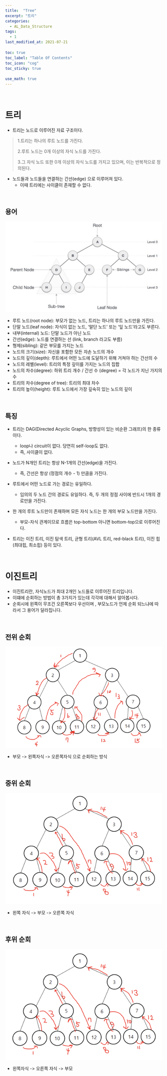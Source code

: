 ```yaml
---
title:  "Tree"
excerpt: "트리"
categories:
  - AL_Data_Structure
tags:
  - 1
last_modified_at: 2021-07-21

toc: true
toc_label: "Table Of Contents"
toc_icon: "cog"
toc_sticky: true

use_math: true
---
```


<br>

# 트리

- 트리는 노드로 이루어진 자료 구조이다.

> 1.트리는 하나의 루트 노드를 가진다. 
>
> 2.루트 노드는 0개 이상의 자식 노드를 가진다.
>
> 3.그 자식 노드 또한 0개 이상의 자식 노드를 가지고 있으며, 이는 반복적으로 정의된다. 

- 노드들과 노드들을 연결하는 간선(edge) 으로 이루어져 있다. 
  - 이때 트리에는 사이클이 존재할 수 없다. 

<br>

## 용어

![png](/assets/images/Python/11_1.png)

- 루트 노드(root node): 부모가 없는 노드, 트리는 하나의 루트 노드만을 가진다.
- 단말 노드(leaf node): 자식이 없는 노드, ‘말단 노드’ 또는 ‘잎 노드’라고도 부른다.
- 내부(internal) 노드: 단말 노드가 아닌 노드
- 간선(edge): 노드를 연결하는 선 (link, branch 라고도 부름)
- 형제(sibling): 같은 부모를 가지는 노드
- 노드의 크기(size): 자신을 포함한 모든 자손 노드의 개수
- 노드의 깊이(depth): 루트에서 어떤 노드에 도달하기 위해 거쳐야 하는 간선의 수
- 노드의 레벨(level): 트리의 특정 깊이를 가지는 노드의 집합
- 노드의 차수(degree): 하위 트리 개수 / 간선 수 (degree) = 각 노드가 지닌 가지의 수
- 트리의 차수(degree of tree): 트리의 최대 차수
- 트리의 높이(height): 루트 노드에서 가장 깊숙히 있는 노드의 깊이

<br>

## 특징

- 트리는 DAG(Directed Acyclic Graphs, 방향성이 있는 비순환 그래프)의 한 종류이다.
  - loop나 circuit이 없다. 당연히 self-loop도 없다.
  - 즉, 사이클이 없다.
- 노드가 N개인 트리는 항상 N-1개의 간선(edge)을 가진다.
  - 즉, 간선은 항상 (정점의 개수 - 1) 만큼을 가진다.
- 루트에서 어떤 노드로 가는 경로는 유일하다.
  - 임의의 두 노드 간의 경로도 유일하다. 즉, 두 개의 정점 사이에 반드시 1개의 경로만을 가진다.
- 한 개의 루트 노드만이 존재하며 모든 자식 노드는 한 개의 부모 노드만을 가진다.
  - 부모-자식 관계이므로 흐름은 top-bottom 아니면 bottom-top으로 이루어진다.

- 트리는 이진 트리, 이진 탐색 트리, 균형 트리(AVL 트리, red-black 트리), 이진 힙(최대힙, 최소힙) 등이 있다.

<br>

# 이진트리

- 이진트리란, 자식노드가 최대 2개인 노드들로 이루어진 트리입니다. 
- 이떄에 순회하는 방법이 총 3가지가 있는데 각각에 대해서 알아봅시다. 
- 순회시에 왼쪽이 무조건 오른쪽보다 우선이며 , 부모노드가 언제 순회 되느냐에 따라서 그 용어가 달라집니다. 

<BR>

## 전위 순회

![png](/assets/images/Python/16_1.png)

- 부모 -> 왼쪽자식 -> 오른쪽자식 으로 순회하는 방식 

<br>

## 중위 순회

![png](/assets/images/Python/16_2.png)

- 왼쪽 자식 -> 부모 -> 오른쪽 자식

<br>

## 후위 순회

![png](/assets/images/Python/16_3.png)

- 왼쪽자식 -> 오른쪽 자식 -> 부모 

